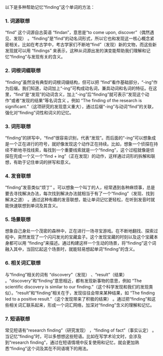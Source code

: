以下是多种帮助记忆“finding”这个单词的方法：
### 1. 词源联想
 “find” 这个词源自古英语 “findan”，意思是“to come upon, discover”（偶然遇见、发现） 。“finding”是“find”的动名词形式，所以它也和发现这一核心概念紧密相关。比如在考古学中，考古学家们不断地“find”（发现）新的文物，而这些新发现就可以用 “findings” 来表示，这种从词源出发的演变能帮助我们理解和记忆“finding”与发现有关的含义。 

### 2. 词根词缀联想 
 “finding”虽然没有典型的词根词缀结构，但可以把 “find”看作基础部分，“-ing”作为后缀。我们知道，动词加上“-ing”可构成动名词，兼具动词和名词的特征。在这里，“find”是“发现”的动词含义，加上“-ing”后“finding”就可表示“发现这个动作”或者“发现的结果”等名词含义 。例如 “The finding of the research is significant.”（这项研究的发现意义重大），通过后缀“-ing”与动词“find”的关联，强化对“finding”词性和词义的记忆。 

### 3. 词形联想 
 “finding”的拼写中，“find”很容易识别，代表“发现”。而后面的“-ing”可以想象成是一个正在进行的符号，就好像发现这个动作正在持续。比如，想象一个侦探在持续不断地寻找线索，每找到一个重要线索就是一个“finding”，这个过程就像是侦探在完成一个又一个“find + ing”（正在发现）的动作，这样通过词形的拆解和联想，有助于记住单词的拼写和意义。 

### 4. 发音联想 
 “finding”发音类似“烦丁” 。可以想象一个叫丁的人，经常遇到各种麻烦事，总是要去寻找解决办法，每次找到解决办法就相当于有了一个“finding”（发现、找到解决之道） 。通过这种有趣的发音联想，能让单词记忆更轻松，在听到发音时就能快速联想到单词及其含义。 

### 5. 场景联想 
想象自己身处一个茂密的森林中，正在进行一场寻宝游戏。在不断地翻找、探索过程中，突然发现了一个闪闪发光的宝藏盒子。这个发现宝藏的时刻以及这个宝藏本身都可以用 “finding”来描述。通过构建这样一个生动的场景，将“finding”这个词融入其中，当回忆起这个场景时，就能轻易想起单词“finding”的含义。 

### 6. 相关词汇联想 
与“finding”相关的词有 “discovery”（发现） 、“result”（结果） 。“discovery”和“finding”意思相近，都有发现新事物的意思，例如 “The scientific discovery is similar to our finding.”（这个科学发现和我们的发现类似）。“result”和“finding”相关在于，发现往往会带来某种结果，如 “The finding led to a positive result.”（这个发现带来了积极的结果） 。通过把“finding”和这些相关词汇联系起来，形成一个词汇网络，加深对“finding”含义的理解和记忆。 

### 7. 短语联想 
常见短语有“research finding”（研究发现） ，“finding of fact”（事实认定） 。当记忆“finding”时，可以多想想这些短语。比如在写学术论文时，会涉及到“research finding”，通过在短语情境中反复使用和记忆，就会更加熟悉“finding”这个词及其在不同语境下的用法。 